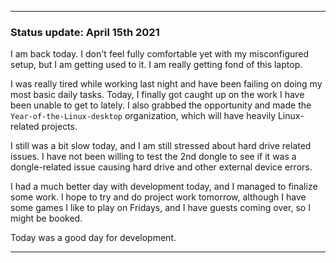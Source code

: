 

 
***

### Status update: April 15th 2021

I am back today. I don't feel fully comfortable yet with my misconfigured setup, but I am getting used to it. I am really getting fond of this laptop.

I was really tired while working last night and have been failing on doing my most basic daily tasks. Today, I finally got caught up on the work I have been unable to get to lately. I also grabbed the opportunity and made the `Year-of-the-Linux-desktop` organization, which will have heavily Linux-related projects.

I still was a bit slow today, and I am still stressed about hard drive related issues. I have not been willing to test the 2nd dongle to see if it was a dongle-related issue causing hard drive and other external device errors.

I had a much better day with development today, and I managed to finalize some work. I hope to try and do project work tomorrow, although I have some games I like to play on Fridays, and I have guests coming over, so I might be booked.

Today was a good day for development.

***

